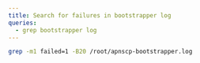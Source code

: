 ```yaml
---
title: Search for failures in bootstrapper log
queries:
  - grep bootstrapper log
---
```


```bash
grep -m1 failed=1 -B20 /root/apnscp-bootstrapper.log
```
